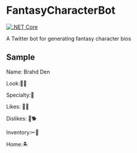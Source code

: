# FantasyCharacterBot
[![.NET Core](https://github.com/brickman1444/FantasyCharacterBot/actions/workflows/dotnetcore.yml/badge.svg)](https://github.com/brickman1444/FantasyCharacterBot/actions/workflows/dotnetcore.yml)

A Twitter bot for generating fantasy character bios

## Sample

Name: Brahd Den

Look:👻👑

Specialty:🔫

Likes: 🍢🍧

Dislikes: 🍆🐕

Inventory:✂🍡

Home:🏝
